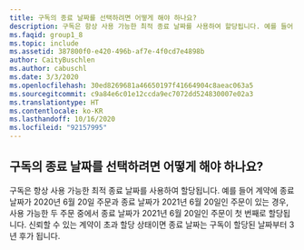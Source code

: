 ```yaml
---
title: 구독의 종료 날짜를 선택하려면 어떻게 해야 하나요?
description: 구독은 항상 사용 가능한 최적 종료 날짜를 사용하여 할당됩니다. 예를 들어 계약에 종료 날짜가 2020년 6월 20일인 주문과...
ms.faqid: group1_8
ms.topic: include
ms.assetid: 387800f0-e420-496b-af7e-4f0cd7e4898b
author: CaityBuschlen
ms.author: cabuschl
ms.date: 3/3/2020
ms.openlocfilehash: 30ed8269681a46650197f41664904c8aeac063a5
ms.sourcegitcommit: c9a84e6c01e12ccda9ec7072dd524830007e02a3
ms.translationtype: HT
ms.contentlocale: ko-KR
ms.lasthandoff: 10/16/2020
ms.locfileid: "92157995"
---
```

## <a name="how-can-i-select-an-end-date-for-a-subscription"></a>구독의 종료 날짜를 선택하려면 어떻게 해야 하나요?

구독은 항상 사용 가능한 최적 종료 날짜를 사용하여 할당됩니다. 예를 들어 계약에 종료 날짜가 2020년 6월 20일 주문과 종료 날짜가 2021년 6월 20일인 주문이 있는 경우, 사용 가능한 두 주문 중에서 종료 날짜가 2021년 6월 20일인 주문이 첫 번째로 할당됩니다. 신뢰할 수 있는 계약이 초과 할당 상태이면 종료 날짜는 구독이 할당된 날짜부터 3년 후가 됩니다.
